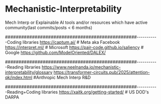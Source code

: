 # Mechanistic-Interpretability
Mech Interp or Explainable AI tools and/or resources which have active community(last commits/posts &lt; 6 months) 


#################################################-----------Coding libraries
https://captum.ai/                                          # Meta aka Facebook
https://interpret.ml/                                       # Microsoft
https://pair-code.github.io/saliency                        # Google
https://github.com/ModelOriented/DALEX/


#################################################-----------Reading libraries
https://www.neelnanda.io/mechanistic-interpretability/glossary
https://transformer-circuits.pub/2025/attention-qk/index.html         #Anthropic Mech Interp R&D



#################################################-----------Reading+Coding libraries
https://xaitk.org/getting-started/    # US DOD's DARPA 
